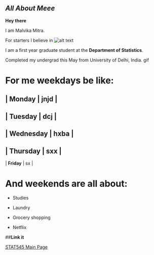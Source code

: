 ## *All About Meee*

**Hey there** 

I am Malvika Mitra.

For starters I believe in 
![alt text](15369015173045416817657701370132.jpg)

I am a first year graduate student at the **Department of Statistics**.

Completed my undergrad this May from University of Delhi, India.
gif

# For me weekdays be like:

|  **Monday**     |   jnjd          |
---------------------------------
|  **Tuesday**    |       dcj      |
---------------------------------
|  **Wednesday**  |          hxba   |
---------------------------------
|  **Thursday**   |       sxx      |
---------------------------------
|  **Friday**     |      sx       |

# And weekends are all about:

- Studies

- Laundry

+ Grocery shopping

+ Netflix

##**Link it**

[STAT545 Main Page](http://stat545.com/)
